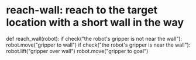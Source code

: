 # reach-wall: reach to the target location with a short wall in the way
def reach_wall(robot):
    if check("the robot's gripper is not near the wall"):
        robot.move("gripper to wall")
    if check("the robot's gripper is near the wall"):
        robot.lift("gripper over wall")
        robot.move("gripper to goal")